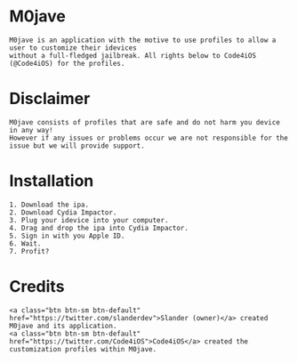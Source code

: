 # M0jave
    M0jave is an application with the motive to use profiles to allow a user to customize their idevices 
    without a full-fledged jailbreak. All rights below to Code4iOS (@Code4iOS) for the profiles.
    
# Disclaimer
    M0jave consists of profiles that are safe and do not harm you device in any way!
    However if any issues or problems occur we are not responsible for the issue but we will provide support.
    
# Installation
    1. Download the ipa.
    2. Download Cydia Impactor.
    3. Plug your idevice into your computer.
    4. Drag and drop the ipa into Cydia Impactor.
    5. Sign in with you Apple ID.
    6. Wait.
    7. Profit?

# Credits
    <a class="btn btn-sm btn-default" href="https://twitter.com/slanderdev">Slander (owner)</a> created M0jave and its application.
    <a class="btn btn-sm btn-default" href="https://twitter.com/Code4iOS">Code4iOS</a> created the customization profiles within M0jave.
